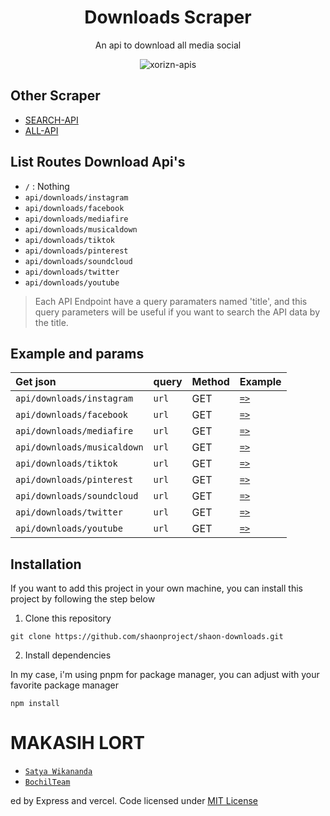 <div align="center">

<h1>Downloads Scraper</h1>

<p>An api to download all media social</p>

![xorizn-apis](https://socialify.git.ci/shaonproject/shaon-downloads/image?description=1&descriptionEditable=This%20is%20a%20scraper%20API%20that%20I%20made%20myself.%20You%20can%20use%20it%20by%20entering%20the%20Vercel%20link%20above%20and%20then%20just%20use%20it.%20Below%20there%20is%20an%20example%20of%20how%20to%20use%20this%20API.&font=Jost&forks=1&issues=1&language=1&logo=https%3A%2F%2Fraw.githubusercontent.com%2FXorizn%2FXorizn%2Fmain%2Fimage%2Fvercel.svg&name=1&owner=1&pattern=Formal%20Invitation&pulls=1&stargazers=1&theme=Light)
</div>

## Other Scraper

- [SEARCH-API](https://github.com/shaonproject/xorizn-search)
- [ALL-API](https://github.com/shaonproject/shaon-apis)

## List Routes Download Api's
- `/` : Nothing
- `api/downloads/instagram`
- `api/downloads/facebook`
- `api/downloads/mediafire`
- `api/downloads/musicaldown`
- `api/downloads/tiktok`
- `api/downloads/pinterest`
- `api/downloads/soundcloud`
- `api/downloads/twitter`
- `api/downloads/youtube`

> Each API Endpoint have a query paramaters named 'title', and this query parameters will be useful if you want to search the API data by the title.

## Example and params

| Get json                    | query     | Method | Example  |
| :-----------------------    | :-------  | :--    | :--      |
| `api/downloads/instagram`   | `url`     | GET    | [`=>`](https://xorizn-downloads.vercel.app/api/downloads/instagram?url=https://www.instagram.com/p/CrGNt2KIfiM/) |
| `api/downloads/facebook`    | `url`     | GET    | [`=>`](https://xorizn-downloads.vercel.app/api/downloads/facebook?url=https://www.facebook.com/reel/947495549897838) |
| `api/downloads/mediafire`   | `url`     | GET    | [`=>`](https://xorizn-downloads.vercel.app/api/downloads/mediafire?url=https://www.mediafire.com/file/s9co8o5n5ftch9q/RULLMDV5.7z/file) |
| `api/downloads/musicaldown` | `url`     | GET    | [`=>`](https://xorizn-downloads.vercel.app/api/downloads/musicaldown?url=https://vt.tiktok.com/ZS87GQLkR/) |
| `api/downloads/tiktok`      | `url`     | GET    | [`=>`](https://xorizn-downloads.vercel.app/api/downloads/tiktok?url=https://vt.tiktok.com/ZS87GQLkR/) |
| `api/downloads/pinterest`   | `url`     | GET    | [`=>`](https://xorizn-downloads.vercel.app/api/downloads/pinterest?url=https://id.pinterest.com/pin/602356518925573319/) |
| `api/downloads/soundcloud`  | `url`     | GET    | [`=>`](https://xorizn-downloads.vercel.app/api/downloads/soundcloud?url=https://soundcloud.com/eugenia-birgitta-marsha/nadin-amizah-bertaut) |
| `api/downloads/twitter`     | `url`     | GET    | [`=>`](https://xorizn-downloads.vercel.app/api/downloads/twitter?url=https://twitter.com/MemeComicIndo/status/1532598433768300544?s=20) |
| `api/downloads/youtube`     | `url`     | GET    | [`=>`](https://xorizn-downloads.vercel.app/api/downloads/youtube?url=https://www.youtube.com/watch?v=TGlgD1O_y8U) |
## Installation

If you want to add this project in your own machine, you can install this project by following the step below

1. Clone this repository

```
git clone https://github.com/shaonproject/shaon-downloads.git
```

2. Install dependencies

In my case, i'm using pnpm for package manager, you can adjust with your favorite package manager

```
npm install
```

# MAKASIH LORT
* [`Satya Wikananda`](https://github.com/satyawikananda)
* [`BochilTeam`](https://github.com/BochilTeam/scraper)

ed by Express and vercel. Code licensed under [MIT License](https://raw.githubusercontent.com/shaonproject/shaon-downloads/master/LICENSE)
